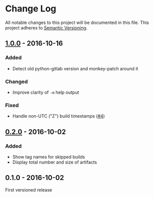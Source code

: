 # Change Log
All notable changes to this project will be documented in this file.
This project adheres to [Semantic Versioning](http://semver.org/).

## [1.0.0] - 2016-10-16
### Added
- Detect old python-gitlab version and monkey-patch around it

### Changed
- Improve clarity of `-m` help output

### Fixed
- Handle non-UTC ("Z") build timestamps ([#4])



## [0.2.0] - 2016-10-02
### Added
- Show tag names for skipped builds
- Display total number and size of artifacts


## 0.1.0 - 2016-10-02
First versioned release


[Unreleased]: https://github.com/JonathonReinhart/gitlab-artifact-cleanup/compare/v1.0.0...HEAD
[1.0.0]: https://github.com/JonathonReinhart/gitlab-artifact-cleanup/compare/v0.2.0...v1.0.0
[0.2.0]: https://github.com/JonathonReinhart/gitlab-artifact-cleanup/compare/v0.1.0...v0.2.0

[#4]: https://github.com/JonathonReinhart/gitlab-artifact-cleanup/pull/4

